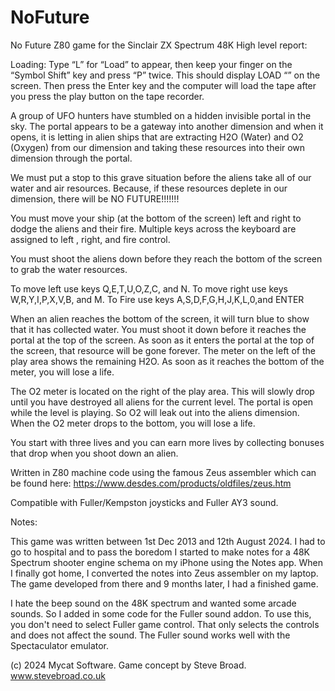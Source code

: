 # NoFuture
No Future Z80 game for the Sinclair ZX Spectrum 48K
High level report:

Loading:
Type “L” for “Load” to appear, then keep your
finger on the “Symbol Shift” key and press “P”
twice. This should display LOAD “” on the screen.
Then press the Enter key and the computer  will
load the tape after you press the play button
on the tape recorder.

A group of UFO hunters have stumbled on a
hidden invisible portal in the sky. The portal 
appears to be a gateway into another dimension
and when it opens, it is letting in alien ships that
are extracting H2O (Water) and O2 (Oxygen) from
our dimension and taking these resources into 
their own dimension through the portal.

We must put a stop to this grave situation before
the aliens take all of our water and air resources.
Because, if these resources deplete in our
dimension, there will be NO FUTURE!!!!!!! 

You must move your ship (at the bottom of
the screen) left and right to dodge the aliens and
their fire. Multiple keys across the keyboard are
assigned to left , right, and fire control. 

You must shoot the aliens down before they
reach the bottom of the screen to grab the 
water resources.

To move left use keys Q,E,T,U,O,Z,C, and N.
To move right use keys W,R,Y,I,P,X,V,B, and M.
To Fire use keys A,S,D,F,G,H,J,K,L,0,and ENTER

When an alien reaches the bottom of the
screen, it will turn blue to show that it has
collected water. You must shoot it down before
it reaches the portal at the top of the screen. 
As soon as it enters the portal at the top of the 
screen, that resource will be gone forever. 
The meter on the left of the play area shows 
the remaining H2O. As soon as it reaches the
bottom of the meter, you will lose a life.

The O2 meter is located on the right of the play
area. This will slowly drop until you have 
destroyed all aliens for the current level. The
portal is open while the level is playing. So O2
will leak out into the aliens dimension. When
the O2 meter drops to the bottom, you will lose
a life.

You start with three lives and you can earn 
more lives by collecting bonuses that drop 
when you shoot down an alien. 

Written in Z80 machine code using the famous
Zeus assembler which can be found here: 
https://www.desdes.com/products/oldfiles/zeus.htm

Compatible with Fuller/Kempston joysticks and
Fuller AY3 sound.


Notes:

This game was written between 1st Dec 2013 and 12th August 2024.
I had to go to hospital and to pass the boredom I started to make
notes for a 48K Spectrum shooter engine schema on my iPhone using
the Notes app. When I finally got home, I converted the notes into
Zeus assembler on my laptop. The game developed from there and 9
months later, I had a finished game.

I hate the beep sound on the 48K spectrum and wanted some arcade
sounds. So I added in some code for the Fuller sound addon. To 
use this, you don't need to select Fuller game control. That only
selects the controls and does not affect the sound. The Fuller sound
works well with the Spectaculator emulator.

(c) 2024 Mycat Software. Game concept by
Steve Broad. www.stevebroad.co.uk

